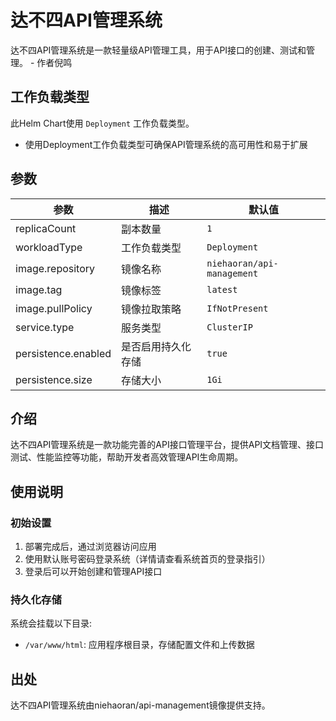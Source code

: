 # 达不四API管理系统

达不四API管理系统是一款轻量级API管理工具，用于API接口的创建、测试和管理。 - 作者倪鸣

## 工作负载类型

此Helm Chart使用 `Deployment` 工作负载类型。

- 使用Deployment工作负载类型可确保API管理系统的高可用性和易于扩展

## 参数

| 参数                | 描述               | 默认值         |
|---|-----|---|
| replicaCount        | 副本数量           | `1`           |
| workloadType        | 工作负载类型       | `Deployment`  |
| image.repository    | 镜像名称           | `niehaoran/api-management`   |
| image.tag           | 镜像标签           | `latest`      |
| image.pullPolicy    | 镜像拉取策略       | `IfNotPresent`|
| service.type        | 服务类型           | `ClusterIP`   |
| persistence.enabled | 是否启用持久化存储 | `true`        |
| persistence.size    | 存储大小           | `1Gi`         |

## 介绍
达不四API管理系统是一款功能完善的API接口管理平台，提供API文档管理、接口测试、性能监控等功能，帮助开发者高效管理API生命周期。

## 使用说明
### 初始设置
1. 部署完成后，通过浏览器访问应用
2. 使用默认账号密码登录系统（详情请查看系统首页的登录指引）
3. 登录后可以开始创建和管理API接口

### 持久化存储
系统会挂载以下目录:
- `/var/www/html`: 应用程序根目录，存储配置文件和上传数据

## 出处
达不四API管理系统由niehaoran/api-management镜像提供支持。